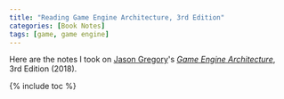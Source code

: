 ```yaml
---
title: "Reading Game Engine Architecture, 3rd Edition"
categories: [Book Notes]
tags: [game, game engine]
---
```


Here are the notes I took on [Jason Gregory](https://twitter.com/jqgregory)'s [*Game Engine Architecture*](https://www.gameenginebook.com/), 3rd Edition (2018).

{% include toc %}